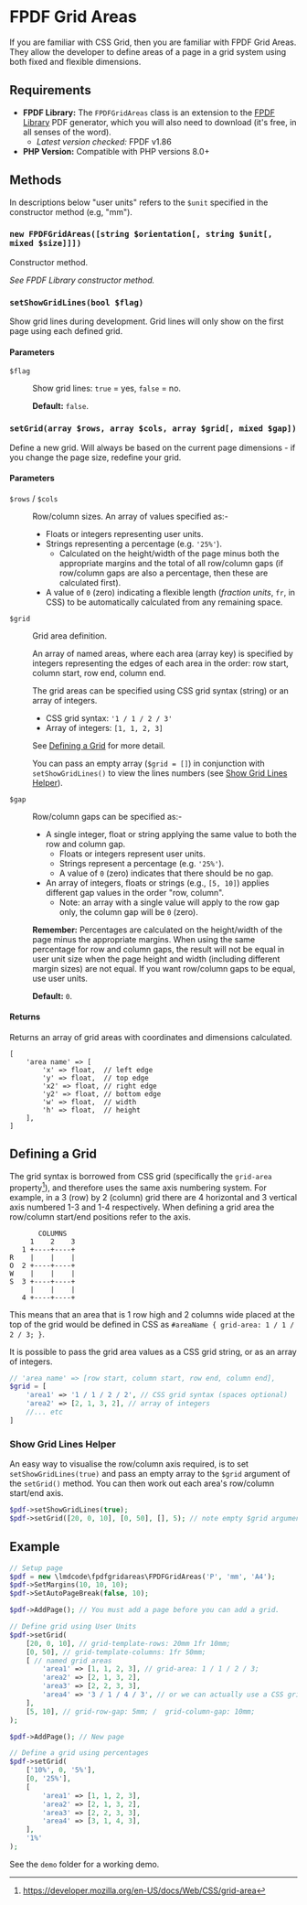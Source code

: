 # FPDF Grid Areas

If you are familiar with CSS Grid, then you are familiar with FPDF Grid Areas. They allow the developer to define areas of a page in a grid system using both fixed and flexible dimensions.

## Requirements

- **FPDF Library:** The `FPDFGridAreas` class is an extension to the [FPDF Library](http://www.fpdf.org/) PDF generator, which you will also need to download (it's free, in all senses of the word).
    - *Latest version checked:* FPDF v1.86
- **PHP Version:** Compatible with PHP versions 8.0+

## Methods

In descriptions below "user units" refers to the `$unit` specified in the constructor method (e.g, "mm").

### `new FPDFGridAreas([string $orientation[, string $unit[, mixed $size]]])`

Constructor method.

*See FPDF Library constructor method.*

### `setShowGridLines(bool $flag)`

Show grid lines during development. Grid lines will only show on the first page using each defined grid.

#### Parameters

<dl>
<dt>

`$flag`

</dt>
<dd>

Show grid lines: `true` = yes, `false` = no.

**Default:** `false`.

</dd>
</dl>

### `setGrid(array $rows, array $cols, array $grid[, mixed $gap])`

Define a new grid. Will always be based on the current page dimensions - if you change the page size, redefine your grid.

#### Parameters

<dl>
<dt>

`$rows` / `$cols`

</dt>
<dd>

Row/column sizes. An array of values specified as:-

- Floats or integers representing user units.
- Strings representing a percentage (e.g. `'25%'`).
    - Calculated on the height/width of the page minus both the appropriate margins and the total of all row/column gaps (if row/column gaps are also a percentage, then these are calculated first).
- A value of `0` (zero) indicating a flexible length (*fraction units*, `fr`, in CSS) to be automatically calculated from any remaining space.

</dd>
<dt>

`$grid`

</dt>
<dd>

Grid area definition.

An array of named areas, where each area (array key) is specified by integers representing the edges of each area in the order: row start, column start, row end, column end. 

The grid areas can be specified using CSS grid syntax (string) or an array of integers.

- CSS grid syntax: `'1 / 1 / 2 / 3'`
- Array of integers: `[1, 1, 2, 3]`

See [Defining a Grid](#defining-a-grid) for more detail.

You can pass an empty array (`$grid = []`) in conjunction with `setShowGridLines()` to view the lines numbers (see [Show Grid Lines Helper](#show-grid-lines-helper)).

</dd>
<dt>

`$gap`

</dt>
<dd>

Row/column gaps can be specified as:-

- A single integer, float or string applying the same value to both the row and column gap.
    - Floats or integers represent user units.
    - Strings represent a percentage (e.g. `'25%'`).
    - A value of `0` (zero) indicates that there should be no gap.
- An array of integers, floats or strings (e.g., `[5, 10]`) applies different gap values in the order "row, column".
    - Note: an array with a single value will apply to the row gap only, the column gap will be `0` (zero).

**Remember:** Percentages are calculated on the height/width of the page minus the appropriate margins. When using the same percentage for row and column gaps, the result will not be equal in user unit size when the page height and width (including different margin sizes) are not equal. If you want row/column gaps to be equal, use user units.

**Default:** `0`.

</dd>
</dl>

#### Returns

Returns an array of grid areas with coordinates and dimensions calculated.

```text
[
    'area name' => [
        'x' => float,  // left edge
        'y' => float,  // top edge
        'x2' => float, // right edge
        'y2' => float, // bottom edge
        'w' => float,  // width
        'h' => float,  // height
    ],
]
```

## Defining a Grid

The grid syntax is borrowed from CSS grid (specifically the `grid-area` property[^1]), and therefore uses the same axis numbering system. For example, in a 3 (row) by 2 (column) grid there are 4 horizontal and 3 vertical axis numbered 1-3 and 1-4 respectively. When defining a grid area the row/column start/end positions refer to the axis.

```text
       COLUMNS
     1    2    3
   1 +----+----+
R    |    |    |
O  2 +----+----+
W    |    |    |
S  3 +----+----+
     |    |    |
   4 +----+----+
```

This means that an area that is 1 row high and 2 columns wide placed at the top of the grid would be defined in CSS as `#areaName { grid-area: 1 / 1 / 2 / 3; }`.

It is possible to pass the grid area values as a CSS grid string, or as an array of integers.

```php
// 'area name' => [row start, column start, row end, column end],
$grid = [
    'area1' => '1 / 1 / 2 / 2', // CSS grid syntax (spaces optional)
    'area2' => [2, 1, 3, 2], // array of integers
    //... etc
]
```

### Show Grid Lines Helper

An easy way to visualise the row/column axis required, is to set `setShowGridLines(true)` and pass an empty array to the `$grid` argument of the `setGrid()` method. You can then work out each area's row/column start/end axis.

```php
$pdf->setShowGridLines(true);
$pdf->setGrid([20, 0, 10], [0, 50], [], 5); // note empty $grid argument
```

## Example

```php
// Setup page
$pdf = new \lmdcode\fpdfgridareas\FPDFGridAreas('P', 'mm', 'A4');
$pdf->SetMargins(10, 10, 10);
$pdf->SetAutoPageBreak(false, 10);

$pdf->AddPage(); // You must add a page before you can add a grid.

// Define grid using User Units
$pdf->setGrid(
    [20, 0, 10], // grid-template-rows: 20mm 1fr 10mm;
    [0, 50], // grid-template-columns: 1fr 50mm;
    [ // named grid areas
        'area1' => [1, 1, 2, 3], // grid-area: 1 / 1 / 2 / 3;
        'area2' => [2, 1, 3, 2],
        'area3' => [2, 2, 3, 3],
        'area4' => '3 / 1 / 4 / 3', // or we can actually use a CSS grid-like string
    ],
    [5, 10], // grid-row-gap: 5mm; /  grid-column-gap: 10mm;
);

$pdf->AddPage(); // New page

// Define a grid using percentages
$pdf->setGrid(
    ['10%', 0, '5%'],
    [0, '25%'],
    [
        'area1' => [1, 1, 2, 3],
        'area2' => [2, 1, 3, 2],
        'area3' => [2, 2, 3, 3],
        'area4' => [3, 1, 4, 3],
    ],
    '1%'
);
```

See the `demo` folder for a working demo.

[^1]: https://developer.mozilla.org/en-US/docs/Web/CSS/grid-area

